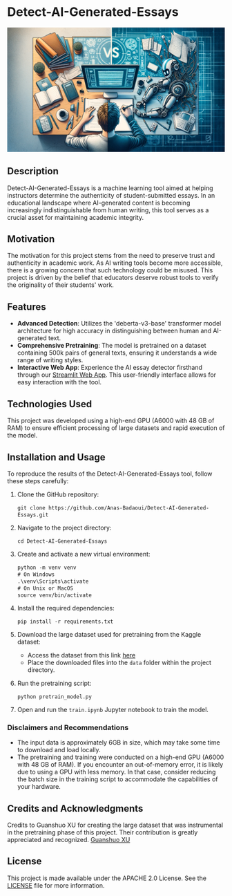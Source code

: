 # Detect-AI-Generated-Essays

![AI vs Human](./images/human_vs_ai_essay.png)

## Description
Detect-AI-Generated-Essays is a machine learning tool aimed at helping instructors determine the authenticity of student-submitted essays. In an educational landscape where AI-generated content is becoming increasingly indistinguishable from human writing, this tool serves as a crucial asset for maintaining academic integrity.

## Motivation
The motivation for this project stems from the need to preserve trust and authenticity in academic work. As AI writing tools become more accessible, there is a growing concern that such technology could be misused. This project is driven by the belief that educators deserve robust tools to verify the originality of their students' work.

## Features
- **Advanced Detection**: Utilizes the 'deberta-v3-base' transformer model architecture for high accuracy in distinguishing between human and AI-generated text.
- **Comprehensive Pretraining**: The model is pretrained on a dataset containing 500k pairs of general texts, ensuring it understands a wide range of writing styles.
- **Interactive Web App**: Experience the AI essay detector firsthand through our [Streamlit Web App](https://detect-ai-generated-essays.streamlit.app/). This user-friendly interface allows for easy interaction with the tool.

## Technologies Used
This project was developed using a high-end GPU (A6000 with 48 GB of RAM) to ensure efficient processing of large datasets and rapid execution of the model.

## Installation and Usage

To reproduce the results of the Detect-AI-Generated-Essays tool, follow these steps carefully:

1. Clone the GitHub repository:
    ```
    git clone https://github.com/Anas-Badaoui/Detect-AI-Generated-Essays.git
    ```
2. Navigate to the project directory:
    ```
    cd Detect-AI-Generated-Essays
    ```
3. Create and activate a new virtual environment:
    ```
    python -m venv venv
    # On Windows
    .\venv\Scripts\activate
    # On Unix or MacOS
    source venv/bin/activate
    ```
4. Install the required dependencies:
    ```
    pip install -r requirements.txt
    ```
5. Download the large dataset used for pretraining from the Kaggle dataset:
   - Access the dataset from this link [here](https://www.kaggle.com/datasets/anas97/detect-ai-generated-essays-input-data)
   - Place the downloaded files into the `data` folder within the project directory.

6. Run the pretraining script:
    ```
    python pretrain_model.py
    ```

7. Open and run the `train.ipynb` Jupyter notebook to train the model.

### Disclaimers and Recommendations
- The input data is approximately 6GB in size, which may take some time to download and load locally.
- The pretraining and training were conducted on a high-end GPU (A6000 with 48 GB of RAM). If you encounter an out-of-memory error, it is likely due to using a GPU with less memory. In that case, consider reducing the batch size in the training script to accommodate the capabilities of your hardware.

## Credits and Acknowledgments
Credits to Guanshuo XU for creating the large dataset that was instrumental in the pretraining phase of this project. Their contribution is greatly appreciated and recognized. [Guanshuo XU](https://www.kaggle.com/wowfattie)

## License
This project is made available under the APACHE 2.0 License. See the [LICENSE](LICENSE) file for more information.

